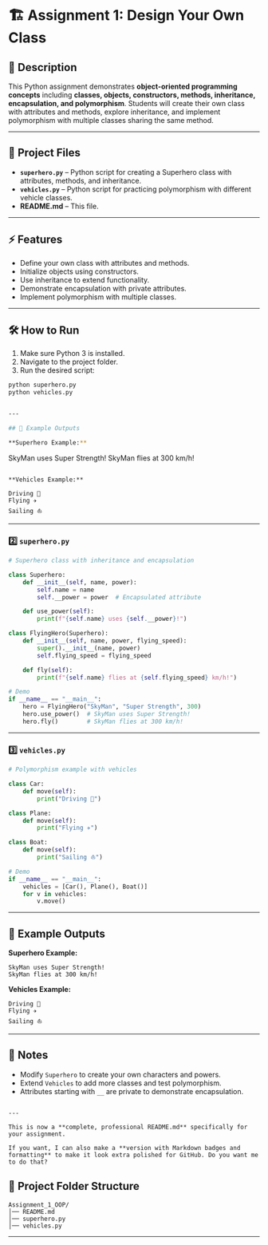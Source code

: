 # 🏗️ Assignment 1: Design Your Own Class

## 📄 Description
This Python assignment demonstrates **object-oriented programming concepts** including **classes, objects, constructors, methods, inheritance, encapsulation, and polymorphism**. Students will create their own class with attributes and methods, explore inheritance, and implement polymorphism with multiple classes sharing the same method.

---

## 📁 Project Files
- **`superhero.py`** – Python script for creating a Superhero class with attributes, methods, and inheritance.  
- **`vehicles.py`** – Python script for practicing polymorphism with different vehicle classes.  
- **README.md** – This file.

---

## ⚡ Features
- Define your own class with attributes and methods.
- Initialize objects using constructors.
- Use inheritance to extend functionality.
- Demonstrate encapsulation with private attributes.
- Implement polymorphism with multiple classes.

---

## 🛠 How to Run
1. Make sure Python 3 is installed.
2. Navigate to the project folder.
3. Run the desired script:

```bash
python superhero.py
python vehicles.py


---

## 📝 Example Outputs

**Superhero Example:**

```
SkyMan uses Super Strength!
SkyMan flies at 300 km/h!
```

**Vehicles Example:**

```

```
Driving 🚗
Flying ✈️
Sailing ⛵
````

---

### 2️⃣ `superhero.py`

```python
# Superhero class with inheritance and encapsulation

class Superhero:
    def __init__(self, name, power):
        self.name = name
        self.__power = power  # Encapsulated attribute

    def use_power(self):
        print(f"{self.name} uses {self.__power}!")

class FlyingHero(Superhero):
    def __init__(self, name, power, flying_speed):
        super().__init__(name, power)
        self.flying_speed = flying_speed

    def fly(self):
        print(f"{self.name} flies at {self.flying_speed} km/h!")

# Demo
if __name__ == "__main__":
    hero = FlyingHero("SkyMan", "Super Strength", 300)
    hero.use_power()  # SkyMan uses Super Strength!
    hero.fly()        # SkyMan flies at 300 km/h!
````

---

### 3️⃣ `vehicles.py`

```python
# Polymorphism example with vehicles

class Car:
    def move(self):
        print("Driving 🚗")

class Plane:
    def move(self):
        print("Flying ✈️")

class Boat:
    def move(self):
        print("Sailing ⛵")

# Demo
if __name__ == "__main__":
    vehicles = [Car(), Plane(), Boat()]
    for v in vehicles:
        v.move()
```
---

## 📝 Example Outputs

**Superhero Example:**

```
SkyMan uses Super Strength!
SkyMan flies at 300 km/h!
```

**Vehicles Example:**

```
Driving 🚗
Flying ✈️
Sailing ⛵
```

---

## 🚀 Notes

* Modify `Superhero` to create your own characters and powers.
* Extend `Vehicles` to add more classes and test polymorphism.
* Attributes starting with `__` are private to demonstrate encapsulation.

```

---

This is now a **complete, professional README.md** specifically for your assignment.  

If you want, I can also make a **version with Markdown badges and formatting** to make it look extra polished for GitHub. Do you want me to do that?
```

## 📂 Project Folder Structure

```
Assignment_1_OOP/
│── README.md
│── superhero.py
│── vehicles.py
```

---
